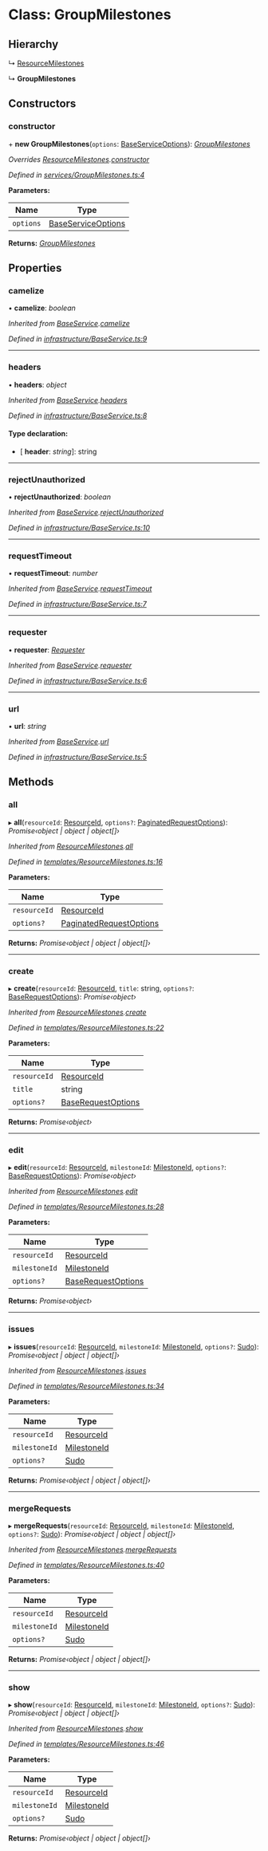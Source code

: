# Class: GroupMilestones

## Hierarchy

  ↳ [ResourceMilestones](_templates_resourcemilestones_.resourcemilestones.md)

  ↳ **GroupMilestones**

## Constructors

###  constructor

\+ **new GroupMilestones**(`options`: [BaseServiceOptions](../interfaces/_infrastructure_index_.baseserviceoptions.md)): *[GroupMilestones](_services_groupmilestones_.groupmilestones.md)*

*Overrides [ResourceMilestones](_templates_resourcemilestones_.resourcemilestones.md).[constructor](_templates_resourcemilestones_.resourcemilestones.md#constructor)*

*Defined in [services/GroupMilestones.ts:4](https://github.com/arsdehnel/node-gitlab/blob/c2ee9bb/src/services/GroupMilestones.ts#L4)*

**Parameters:**

Name | Type |
------ | ------ |
`options` | [BaseServiceOptions](../interfaces/_infrastructure_index_.baseserviceoptions.md) |

**Returns:** *[GroupMilestones](_services_groupmilestones_.groupmilestones.md)*

## Properties

###  camelize

• **camelize**: *boolean*

*Inherited from [BaseService](_infrastructure_baseservice_.baseservice.md).[camelize](_infrastructure_baseservice_.baseservice.md#camelize)*

*Defined in [infrastructure/BaseService.ts:9](https://github.com/arsdehnel/node-gitlab/blob/c2ee9bb/src/infrastructure/BaseService.ts#L9)*

___

###  headers

• **headers**: *object*

*Inherited from [BaseService](_infrastructure_baseservice_.baseservice.md).[headers](_infrastructure_baseservice_.baseservice.md#headers)*

*Defined in [infrastructure/BaseService.ts:8](https://github.com/arsdehnel/node-gitlab/blob/c2ee9bb/src/infrastructure/BaseService.ts#L8)*

#### Type declaration:

* \[ **header**: *string*\]: string

___

###  rejectUnauthorized

• **rejectUnauthorized**: *boolean*

*Inherited from [BaseService](_infrastructure_baseservice_.baseservice.md).[rejectUnauthorized](_infrastructure_baseservice_.baseservice.md#rejectunauthorized)*

*Defined in [infrastructure/BaseService.ts:10](https://github.com/arsdehnel/node-gitlab/blob/c2ee9bb/src/infrastructure/BaseService.ts#L10)*

___

###  requestTimeout

• **requestTimeout**: *number*

*Inherited from [BaseService](_infrastructure_baseservice_.baseservice.md).[requestTimeout](_infrastructure_baseservice_.baseservice.md#requesttimeout)*

*Defined in [infrastructure/BaseService.ts:7](https://github.com/arsdehnel/node-gitlab/blob/c2ee9bb/src/infrastructure/BaseService.ts#L7)*

___

###  requester

• **requester**: *[Requester](../interfaces/_infrastructure_index_.requester.md)*

*Inherited from [BaseService](_infrastructure_baseservice_.baseservice.md).[requester](_infrastructure_baseservice_.baseservice.md#requester)*

*Defined in [infrastructure/BaseService.ts:6](https://github.com/arsdehnel/node-gitlab/blob/c2ee9bb/src/infrastructure/BaseService.ts#L6)*

___

###  url

• **url**: *string*

*Inherited from [BaseService](_infrastructure_baseservice_.baseservice.md).[url](_infrastructure_baseservice_.baseservice.md#url)*

*Defined in [infrastructure/BaseService.ts:5](https://github.com/arsdehnel/node-gitlab/blob/c2ee9bb/src/infrastructure/BaseService.ts#L5)*

## Methods

###  all

▸ **all**(`resourceId`: [ResourceId](../modules/_services_index_.md#resourceid), `options?`: [PaginatedRequestOptions](../interfaces/_infrastructure_index_.paginatedrequestoptions.md)): *Promise‹object | object | object[]›*

*Inherited from [ResourceMilestones](_templates_resourcemilestones_.resourcemilestones.md).[all](_templates_resourcemilestones_.resourcemilestones.md#all)*

*Defined in [templates/ResourceMilestones.ts:16](https://github.com/arsdehnel/node-gitlab/blob/c2ee9bb/src/templates/ResourceMilestones.ts#L16)*

**Parameters:**

Name | Type |
------ | ------ |
`resourceId` | [ResourceId](../modules/_services_index_.md#resourceid) |
`options?` | [PaginatedRequestOptions](../interfaces/_infrastructure_index_.paginatedrequestoptions.md) |

**Returns:** *Promise‹object | object | object[]›*

___

###  create

▸ **create**(`resourceId`: [ResourceId](../modules/_services_index_.md#resourceid), `title`: string, `options?`: [BaseRequestOptions](../interfaces/_infrastructure_index_.baserequestoptions.md)): *Promise‹object›*

*Inherited from [ResourceMilestones](_templates_resourcemilestones_.resourcemilestones.md).[create](_templates_resourcemilestones_.resourcemilestones.md#create)*

*Defined in [templates/ResourceMilestones.ts:22](https://github.com/arsdehnel/node-gitlab/blob/c2ee9bb/src/templates/ResourceMilestones.ts#L22)*

**Parameters:**

Name | Type |
------ | ------ |
`resourceId` | [ResourceId](../modules/_services_index_.md#resourceid) |
`title` | string |
`options?` | [BaseRequestOptions](../interfaces/_infrastructure_index_.baserequestoptions.md) |

**Returns:** *Promise‹object›*

___

###  edit

▸ **edit**(`resourceId`: [ResourceId](../modules/_services_index_.md#resourceid), `milestoneId`: [MilestoneId](../modules/_services_index_.md#milestoneid), `options?`: [BaseRequestOptions](../interfaces/_infrastructure_index_.baserequestoptions.md)): *Promise‹object›*

*Inherited from [ResourceMilestones](_templates_resourcemilestones_.resourcemilestones.md).[edit](_templates_resourcemilestones_.resourcemilestones.md#edit)*

*Defined in [templates/ResourceMilestones.ts:28](https://github.com/arsdehnel/node-gitlab/blob/c2ee9bb/src/templates/ResourceMilestones.ts#L28)*

**Parameters:**

Name | Type |
------ | ------ |
`resourceId` | [ResourceId](../modules/_services_index_.md#resourceid) |
`milestoneId` | [MilestoneId](../modules/_services_index_.md#milestoneid) |
`options?` | [BaseRequestOptions](../interfaces/_infrastructure_index_.baserequestoptions.md) |

**Returns:** *Promise‹object›*

___

###  issues

▸ **issues**(`resourceId`: [ResourceId](../modules/_services_index_.md#resourceid), `milestoneId`: [MilestoneId](../modules/_services_index_.md#milestoneid), `options?`: [Sudo](../interfaces/_infrastructure_index_.sudo.md)): *Promise‹object | object | object[]›*

*Inherited from [ResourceMilestones](_templates_resourcemilestones_.resourcemilestones.md).[issues](_templates_resourcemilestones_.resourcemilestones.md#issues)*

*Defined in [templates/ResourceMilestones.ts:34](https://github.com/arsdehnel/node-gitlab/blob/c2ee9bb/src/templates/ResourceMilestones.ts#L34)*

**Parameters:**

Name | Type |
------ | ------ |
`resourceId` | [ResourceId](../modules/_services_index_.md#resourceid) |
`milestoneId` | [MilestoneId](../modules/_services_index_.md#milestoneid) |
`options?` | [Sudo](../interfaces/_infrastructure_index_.sudo.md) |

**Returns:** *Promise‹object | object | object[]›*

___

###  mergeRequests

▸ **mergeRequests**(`resourceId`: [ResourceId](../modules/_services_index_.md#resourceid), `milestoneId`: [MilestoneId](../modules/_services_index_.md#milestoneid), `options?`: [Sudo](../interfaces/_infrastructure_index_.sudo.md)): *Promise‹object | object | object[]›*

*Inherited from [ResourceMilestones](_templates_resourcemilestones_.resourcemilestones.md).[mergeRequests](_templates_resourcemilestones_.resourcemilestones.md#mergerequests)*

*Defined in [templates/ResourceMilestones.ts:40](https://github.com/arsdehnel/node-gitlab/blob/c2ee9bb/src/templates/ResourceMilestones.ts#L40)*

**Parameters:**

Name | Type |
------ | ------ |
`resourceId` | [ResourceId](../modules/_services_index_.md#resourceid) |
`milestoneId` | [MilestoneId](../modules/_services_index_.md#milestoneid) |
`options?` | [Sudo](../interfaces/_infrastructure_index_.sudo.md) |

**Returns:** *Promise‹object | object | object[]›*

___

###  show

▸ **show**(`resourceId`: [ResourceId](../modules/_services_index_.md#resourceid), `milestoneId`: [MilestoneId](../modules/_services_index_.md#milestoneid), `options?`: [Sudo](../interfaces/_infrastructure_index_.sudo.md)): *Promise‹object | object | object[]›*

*Inherited from [ResourceMilestones](_templates_resourcemilestones_.resourcemilestones.md).[show](_templates_resourcemilestones_.resourcemilestones.md#show)*

*Defined in [templates/ResourceMilestones.ts:46](https://github.com/arsdehnel/node-gitlab/blob/c2ee9bb/src/templates/ResourceMilestones.ts#L46)*

**Parameters:**

Name | Type |
------ | ------ |
`resourceId` | [ResourceId](../modules/_services_index_.md#resourceid) |
`milestoneId` | [MilestoneId](../modules/_services_index_.md#milestoneid) |
`options?` | [Sudo](../interfaces/_infrastructure_index_.sudo.md) |

**Returns:** *Promise‹object | object | object[]›*
